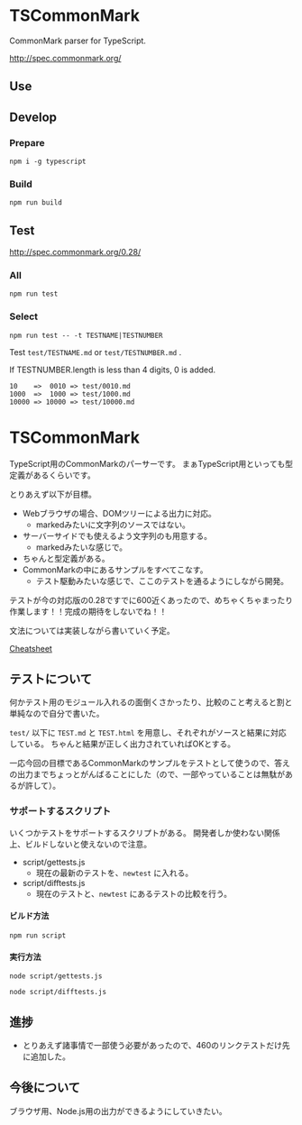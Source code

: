 # TSCommonMark

CommonMark parser for TypeScript.

http://spec.commonmark.org/

## Use

## Develop

### Prepare

```
npm i -g typescript
```

### Build

```
npm run build
```

## Test

http://spec.commonmark.org/0.28/

### All

```
npm run test
```

### Select

```
npm run test -- -t TESTNAME|TESTNUMBER
```

Test `test/TESTNAME.md` or `test/TESTNUMBER.md` .

If TESTNUMBER.length is less than 4 digits, 0 is added.

```
10    =>  0010 => test/0010.md
1000  =>  1000 => test/1000.md
10000 => 10000 => test/10000.md
```

# TSCommonMark

TypeScript用のCommonMarkのパーサーです。
まぁTypeScript用といっても型定義があるくらいです。

とりあえず以下が目標。

* Webブラウザの場合、DOMツリーによる出力に対応。
    * markedみたいに文字列のソースではない。
* サーバーサイドでも使えるよう文字列のも用意する。
    * markedみたいな感じで。
* ちゃんと型定義がある。
* CommonMarkの中にあるサンプルをすべてこなす。
    * テスト駆動みたいな感じで、ここのテストを通るようにしながら開発。

テストが今の対応版の0.28ですでに600近くあったので、めちゃくちゃまったり作業します！！完成の期待をしないでね！！

文法については実装しながら書いていく予定。

[Cheatsheet](./Cheatsheet.md)

## テストについて

何かテスト用のモジュール入れるの面倒くさかったり、比較のこと考えると割と単純なので自分で書いた。

`test/` 以下に `TEST.md` と `TEST.html` を用意し、それぞれがソースと結果に対応している。
ちゃんと結果が正しく出力されていればOKとする。

一応今回の目標であるCommonMarkのサンプルをテストとして使うので、答えの出力までちょっとがんばることにした（ので、一部やっていることは無駄があるが許して）。

### サポートするスクリプト

いくつかテストをサポートするスクリプトがある。
開発者しか使わない関係上、ビルドしないと使えないので注意。

* script/gettests.js
    * 現在の最新のテストを、`newtest` に入れる。
* script/difftests.js
    * 現在のテストと、`newtest` にあるテストの比較を行う。

#### ビルド方法

```
npm run script
```

#### 実行方法

```
node script/gettests.js
```

```
node script/difftests.js
```

## 進捗

* とりあえず諸事情で一部使う必要があったので、460のリンクテストだけ先に追加した。

## 今後について

ブラウザ用、Node.js用の出力ができるようにしていきたい。
